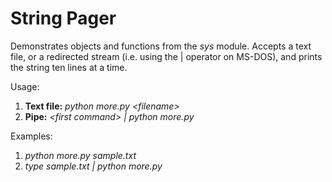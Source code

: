 # String Pager

Demonstrates objects and functions from the *sys* module. Accepts a text file, or a redirected stream (i.e. using the | operator on MS-DOS), and prints the string ten lines at a time.

Usage:
1. **Text file:** *python more.py \<filename\>*
2. **Pipe:** *\<first command\> | python more.py*

Examples:
1. *python more.py sample.txt*
2. *type sample.txt | python more.py*
